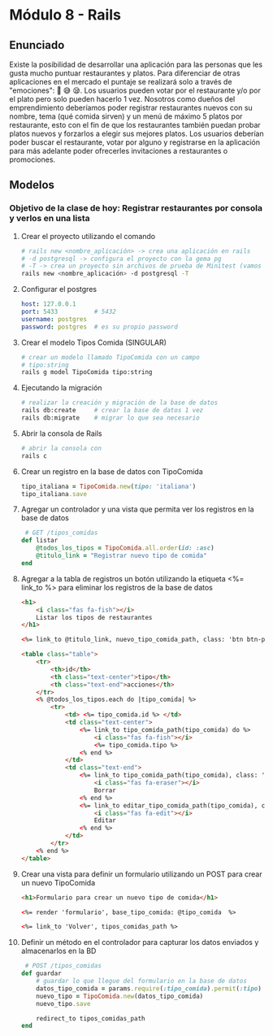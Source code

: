 # Módulo 8 - Rails

## Enunciado

Existe la posibilidad de desarrollar una aplicación para las personas que les gusta mucho puntuar restaurantes y platos. Para diferenciar de otras aplicaciones en el mercado el puntaje se realizará solo a través de "emociones": 🥳 😅 😪.
Los usuarios pueden votar por el restaurante y/o por el plato pero solo pueden hacerlo 1 vez.
Nosotros como dueños del emprendimiento deberíamos poder registrar restaurantes nuevos con su nombre, tema (qué comida sirven) y un menú de máximo 5 platos por restaurante, esto con el fin de que los restaurantes también puedan probar platos nuevos y forzarlos a elegir sus mejores platos.
Los usuarios deberían poder buscar el restaurante, votar por alguno y registrarse en la aplicación para más adelante poder ofrecerles invitaciones a restaurantes o promociones.

## Modelos

### Objetivo de la clase de hoy: Registrar restaurantes por consola y verlos en una lista

1. Crear el proyecto utilizando el comando

    ```bash
    # rails new <nombre_aplicación> -> crea una aplicación en rails
    # -d postgresql -> configura el proyecto con la gema pg
    # -T -> crea un proyecto sin archivos de prueba de Minitest (vamos a utilizar Rspec)
    rails new <nombre_aplicación> -d postgresql -T
    ```

2. Configurar el postgres

    ```yml
    host: 127.0.0.1
    port: 5433          # 5432
    username: postgres
    password: postgres  # es su propio password
    ```

3. Crear el modelo Tipos Comida (SINGULAR)

    ```bash
    # crear un modelo llamado TipoComida con un campo
    # tipo:string
    rails g model TipoComida tipo:string
    ```

4. Ejecutando la migración

    ```bash
    # realizar la creación y migración de la base de datos
    rails db:create     # crear la base de datos 1 vez
    rails db:migrate    # migrar lo que sea necesario
    ```

5. Abrir la consola de Rails

    ```bash
    # abrir la consola con
    rails c
    ```

6. Crear un registro en la base de datos con TipoComida

    ```ruby
    tipo_italiana = TipoComida.new(tipo: 'italiana')
    tipo_italiana.save
    ```

7. Agregar un controlador y una vista que permita ver los registros en la base de datos

    ```ruby
     # GET /tipos_comidas
    def listar
        @todos_los_tipos = TipoComida.all.order(id: :asc)
        @titulo_link = "Registrar nuevo tipo de comida"
    end
    ```

8. Agregar a la tabla de registros un botón utilizando la etiqueta <%= link_to %> para eliminar los registros de la base de datos

    ```html
    <h1>
        <i class="fas fa-fish"></i>
        Listar los tipos de restaurantes
    </h1>

    <%= link_to @titulo_link, nuevo_tipo_comida_path, class: 'btn btn-primary' %>

    <table class="table">
        <tr>
            <th>id</th>
            <th class="text-center">tipo</th>
            <th class="text-end">acciones</th>
        </tr>
        <% @todos_los_tipos.each do |tipo_comida| %>
            <tr>
                <td> <%= tipo_comida.id %> </td>
                <td class="text-center"> 
                    <%= link_to tipo_comida_path(tipo_comida) do %>
                        <i class="fas fa-fish"></i>
                        <%= tipo_comida.tipo %>
                    <% end %>
                </td>
                <td class="text-end">
                    <%= link_to tipo_comida_path(tipo_comida), class: 'btn btn-danger', method: :delete, data: { confirm: '¿Está seguro que quiere eliminar el registro?' } do %>
                        <i class="fas fa-eraser"></i>
                        Borrar
                    <% end %>
                    <%= link_to editar_tipo_comida_path(tipo_comida), class: 'btn btn-warning' do %>
                        <i class="fas fa-edit"></i>
                        Editar
                    <% end %>
                </td>
            </tr>
        <% end %>
    </table>
    ```

9. Crear una vista para definir un formulario utilizando un POST para crear un nuevo TipoComida

    ```html
    <h1>Formulario para crear un nuevo tipo de comida</h1>

    <%= render 'formulario', base_tipo_comida: @tipo_comida  %>

    <%= link_to 'Volver', tipos_comidas_path %>
    ```

10. Definir un método en el controlador para capturar los datos enviados y almacenarlos en la BD

    ```ruby
     # POST /tipos_comidas
    def guardar
        # guardar lo que llegue del formulario en la base de datos
        datos_tipo_comida = params.require(:tipo_comida).permit(:tipo)
        nuevo_tipo = TipoComida.new(datos_tipo_comida)
        nuevo_tipo.save

        redirect_to tipos_comidas_path
    end
    ```
